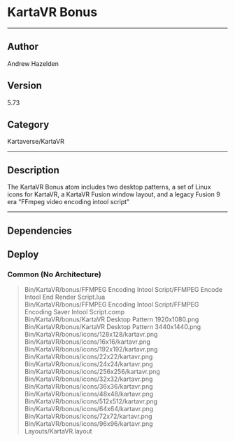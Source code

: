 # KartaVR Bonus
___

## Author
Andrew Hazelden

## Version
5.73

## Category
Kartaverse/KartaVR

___

## Description
<p>The KartaVR Bonus atom includes two desktop patterns, a set of Linux icons for KartaVR, a KartaVR Fusion window layout, and a legacy Fusion 9 era "FFmpeg video encoding intool script"</p>

___

## Dependencies

## Deploy

### Common (No Architecture)

> Bin/KartaVR/bonus/FFMPEG Encoding Intool Script/FFMPEG Encode Intool End Render Script.lua  
> Bin/KartaVR/bonus/FFMPEG Encoding Intool Script/FFMPEG Encoding Saver Intool Script.comp  
> Bin/KartaVR/bonus/KartaVR Desktop Pattern 1920x1080.png  
> Bin/KartaVR/bonus/KartaVR Desktop Pattern 3440x1440.png  
> Bin/KartaVR/bonus/icons/128x128/kartavr.png  
> Bin/KartaVR/bonus/icons/16x16/kartavr.png  
> Bin/KartaVR/bonus/icons/192x192/kartavr.png  
> Bin/KartaVR/bonus/icons/22x22/kartavr.png  
> Bin/KartaVR/bonus/icons/24x24/kartavr.png  
> Bin/KartaVR/bonus/icons/256x256/kartavr.png  
> Bin/KartaVR/bonus/icons/32x32/kartavr.png  
> Bin/KartaVR/bonus/icons/36x36/kartavr.png  
> Bin/KartaVR/bonus/icons/48x48/kartavr.png  
> Bin/KartaVR/bonus/icons/512x512/kartavr.png  
> Bin/KartaVR/bonus/icons/64x64/kartavr.png  
> Bin/KartaVR/bonus/icons/72x72/kartavr.png  
> Bin/KartaVR/bonus/icons/96x96/kartavr.png  
> Layouts/KartaVR.layout  
